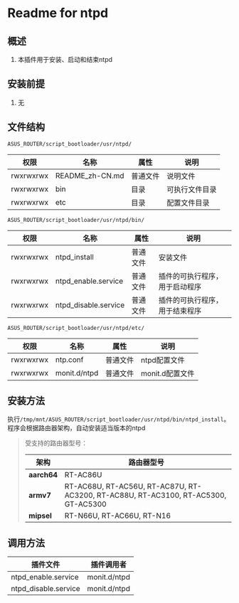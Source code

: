 # Readme for ntpd

## 概述

1. 本插件用于安装、启动和结束ntpd

## 安装前提

1. 无

## 文件结构

`ASUS_ROUTER/script_bootloader/usr/ntpd/`

| 权限      | 名称      | 属性     | 说明           |
| --------- | --------  | -------- | -------------- |
| rwxrwxrwx | README_zh-CN.md | 普通文件 | 说明文件       |
| rwxrwxrwx | bin       | 目录     | 可执行文件目录 |
| rwxrwxrwx | etc       | 目录     | 配置文件目录   |

`ASUS_ROUTER/script_bootloader/usr/ntpd/bin/`

| 权限      | 名称                 | 属性     | 说明                           |
| --------- | -------------------- | -------- | ------------------------------ |
| rwxrwxrwx | ntpd_install         | 普通文件 | 安装文件                       |
| rwxrwxrwx | ntpd_enable.service  | 普通文件 | 插件的可执行程序，用于启动程序 |
| rwxrwxrwx | ntpd_disable.service | 普通文件 | 插件的可执行程序，用于结束程序 |

`ASUS_ROUTER/script_bootloader/usr/ntpd/etc/`

| 权限      | 名称         | 属性     | 说明            |
| --------- | ------------ | -------- | --------------- |
| rwxrwxrwx | ntp.conf     | 普通文件 | ntpd配置文件    |
| rwxrwxrwx | monit.d/ntpd | 普通文件 | monit.d配置文件 |

## 安装方法

执行`/tmp/mnt/ASUS_ROUTER/script_bootloader/usr/ntpd/bin/ntpd_install`。程序会根据路由器架构，自动安装适当版本的ntpd

   > 受支持的路由器型号：
   >
   > | 架构        | 路由器型号                                                                         |
   > | ----------- | ---------------------------------------------------------------------------------- |
   > | **aarch64** | RT-AC86U                                                                           |
   > | **armv7**   | RT-AC68U, RT-AC56U, RT-AC87U, RT-AC3200, RT-AC88U, RT-AC3100, RT-AC5300, GT-AC5300 |
   > | **mipsel**  | RT-N66U, RT-AC66U, RT-N16                                                          |

## 调用方法

| 插件文件             | 插件调用者   |
| -------------------- | ------------ |
| ntpd_enable.service  | monit.d/ntpd |
| ntpd_disable.service | monit.d/ntpd |